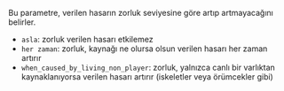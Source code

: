 Bu parametre, verilen hasarın zorluk seviyesine göre artıp artmayacağını belirler.

- `asla`: zorluk verilen hasarı etkilemez
- `her zaman`: zorluk, kaynağı ne olursa olsun verilen hasarı her zaman artırır
- `when_caused_by_living_non_player`: zorluk, yalnızca canlı bir varlıktan kaynaklanıyorsa verilen hasarı artırır
  (iskeletler veya örümcekler gibi)